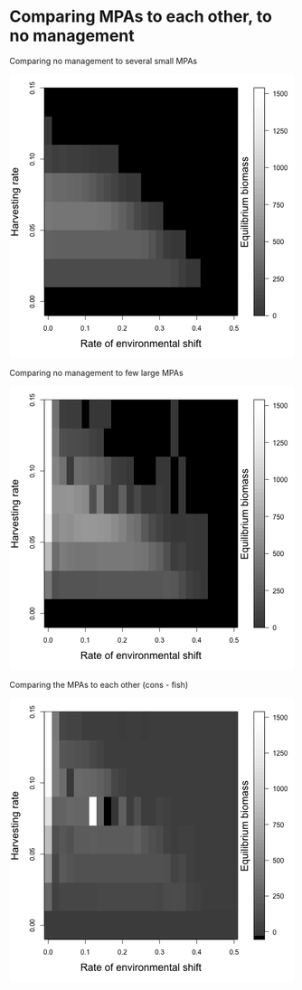 # Comparing MPAs to each other, to no management












Comparing no management to several small MPAs

![plot of chunk diff_fishnoManagement](figure/diff_fishnoManagement.png) 


Comparing no management to few large MPAs

![plot of chunk diff_consnoManagement](figure/diff_consnoManagement.png) 


Comparing the MPAs to each other (cons - fish)

![plot of chunk eachOther](figure/eachOther.png) 

